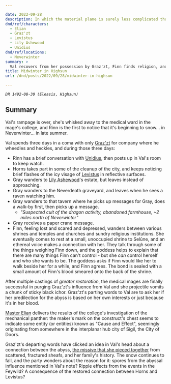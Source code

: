 ```yaml
---

date: 2022-09-28
description: In which the material plane is surely less complicated than Baator.
dnd/ref/characters:
  - Elian
  - Graz'zt
  - Levistus
  - Lily Ashewood
  - Unidius
dnd/ref/locations:
  - Neverwinter
summary: >
  Val recovers from her possession by Graz'zt, Finn finds religion, and it snows in Neverwinter.
title: Midwinter in Highsun
url: /dnd/posts/2022/09/28/midwinter-in-highsun

---
```


_`DR 1492-08-30 (Eleasis, Highsun)`_

## Summary

Val's rampage is over, she's whisked away to the medical ward in the mage's college, and Rinn is the first to notice that it's beginning to snow... in Neverwinter... in late summer.

Val spends three days in a coma with only [Graz'zt](/dnd/npcs/grazzt/) for company where he wheedles and heckles, and during those three days:

- Rinn has a brief conversation with [Unidius](/dnd/npcs/unidius/), then posts up in Val's room to keep watch.
- Horns takes part in some of the cleanup of the city, and keeps noticing brief flashes of the icy visage of [Levistus](dnd/npcs/levistus/) in reflective surfaces.
- Gray wanders to [Lily Ashewood](/dnd/npcs/lily-ashewood/)'s estate, but leaves instead of approaching.
- Gray wanders to the Neverdeath graveyard, and leaves when he sees a raven watching him.
- Gray wanders to that tavern where he picks up messages for Gray, does a walk-by first, then picks up a message.
  - _"Suspected cult of the dragon activity, abandoned farmhouse, ~2 miles north of Neverwinter"_
- Gray receives a paper crane message.
- Finn, feeling lost and scared and depressed, wanders between various shrines and temples and churches and sundry religious institutions. She eventually comes to rest at a small, unoccupied shrine to Selûne, and an ethereal voice makes a connection with her. They talk through some of the things weighing Finn down, and the goddess helps to explain that there are many things Finn can't control - but she _can_ control herself and who she wants to be. The goddess asks if Finn would like her to walk beside her for a while, and Finn agrees. The bond is sealed with a small amount of Finn's blood smeared onto the back of the shrine.

After multiple castings of _greater restoration_, the medical mages are finally successful in purging Graz'zt's influence from Val and she projectile vomits a chunk of sticky black ichor. Graz'zt's parting words to Val are to ask her if her predilection for the abyss is based on her own interests or just because it's in her blood.

[Master Elian](dnd/npcs/elian/) delivers the results of the college's investigation of the mechanical panther: the maker's mark on the construct's chest seems to indicate some entity (or entities) known as "Cause and Effect", seemingly originating from somewhere in the interplanar hub city of Sigil, the City of Doors.

Graz'zt's departing words have clicked an idea in Val's head about a connection between the abyss, [the missive that she pieced together](/dnd/hidden/abyssal-note) from scattered, fractured sheafs, and her family's history. The snow continues to fall, and the party wonders about the reason for it: spores from the abyssal influence mentioned in Val's note? Ripple effects from the events in the Feywild? A consequence of the restored connection between Horns and Levistus?

